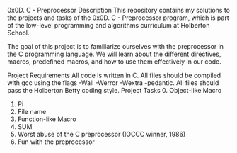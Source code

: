 0x0D. C - Preprocessor
Description
This repository contains my solutions to the projects and tasks of the 0x0D. C - Preprocessor program, which is part of the low-level programming and algorithms curriculum at Holberton School.

The goal of this project is to familiarize ourselves with the preprocessor in the C programming language. We will learn about the different directives, macros, predefined macros, and how to use them effectively in our code.

Project Requirements
All code is written in C.
All files should be compiled with gcc using the flags -Wall -Werror -Wextra -pedantic.
All files should pass the Holberton Betty coding style.
Project Tasks
 0. Object-like Macro
 1. Pi
 2. File name
 3. Function-like Macro
 4. SUM
 5. Worst abuse of the C preprocessor (IOCCC winner, 1986)
 6. Fun with the preprocessor
